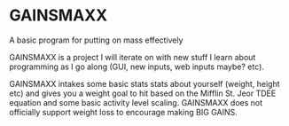 # GAINSMAXX
A basic program for putting on mass effectively

GAINSMAXX is a project I will iterate on with new stuff I learn about programming as I go along (GUI, new inputs, web inputs maybe? etc). 

GAINSMAXX intakes some basic stats stats about yourself (weight, height etc) and gives you a weight goal to hit based on the Mifflin St. Jeor TDEE equation and some basic activity level scaling. GAINSMAXX does not officially support weight loss to encourage making BIG GAINS.

